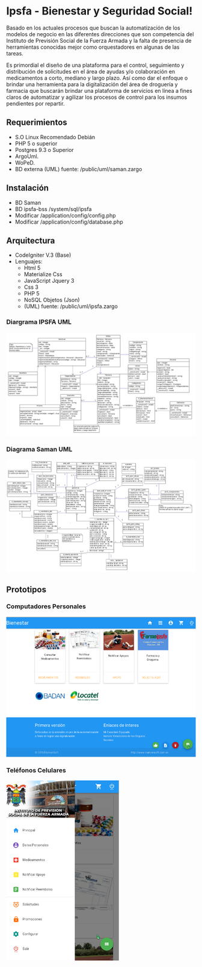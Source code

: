 Ipsfa - Bienestar y Seguridad Social!
=====================================

Basado en los actuales procesos que buscan la automatización de los modelos de negocio en las diferentes direcciones 
que son competencia del Instituto de Previsión Social de la Fuerza Armada y la falta de presencia de herramientas 
conocidas mejor como orquestadores en algunas de las tareas.

Es primordial el diseño de una plataforma para el control, seguimiento y distribución de solicitudes en el área de ayudas y/o 
colaboración en medicamentos a corto, mediano y largo plazo. Así como dar el enfoque o brindar una herramienta para la 
digitalización del área de droguería y farmacia que buscarán brindar una plataforma de servicios en línea a fines claros 
de automatizar y agilizar los procesos de control para los insumos pendientes por repartir.

## Requerimientos
  - S.O Linux Recomendado Debián
  - PHP 5 o superior
  - Postgres 9.3 o Superior
  - ArgoUml.
  - WoPeD.
  - BD externa (UML) fuente: /public/uml/saman.zargo

## Instalación
  - BD Saman 
  - BD ipsfa-bss /system/sql/ipsfa
  - Modificar /application/config/config.php
  - Modificar /application/config/database.php

## Arquitectura
  - CodeIgniter V.3 (Base)
  - Lenguajes:
    - Html 5   
    - Materialize Css
    - JavaScript Jquery 3
    - Css 3
    - PHP 5
    - NoSQL Objetos (Json)
    - (UML) fuente: /public/uml/ipsfa.zargo

### Diargrama IPSFA UML
![Screenshot](public/uml/dc-ipsfa.png)

### Diagrama Saman UML
![Screenshot](public/uml/dc-saman.png)


## Prototipos

### Computadores Personales
![Screenshot](public/img/doc/medium.png)

### Teléfonos Celulares
![Screenshot](public/img/doc/small.png)


